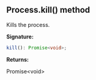 
## Process.kill() method

Kills the process.

**Signature:**

```typescript
kill(): Promise<void>;
```
**Returns:**

Promise&lt;void&gt;

